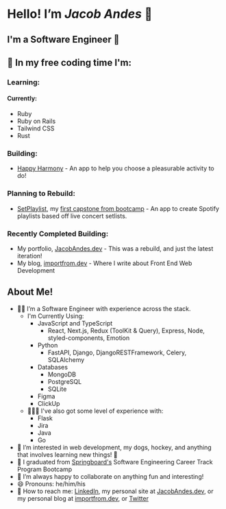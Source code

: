 # Hello! I’m ***Jacob Andes*** 👋

## I'm a Software Engineer 🎉

## 👷 In my free coding time I'm:

### Learning:

#### Currently:

- Ruby
- Ruby on Rails
- Tailwind CSS
- Rust

### Building:

- [Happy Harmony](https://github.com/booshja/pleasurable-activities) - An app to help you choose a pleasurable activity to do!

### Planning to Rebuild:

- [SetPlaylist](https://github.com/booshja/setplaylist-ts), my [first capstone from bootcamp](https://github.com/booshja/setplaylist-python) - An app to create Spotify playlists based off live concert setlists.

### Recently Completed Building:

- My portfolio, [JacobAndes.dev](https://www.jacobandes.dev) - This was a rebuild, and just the latest iteration!
- My blog, [importfrom.dev](https://www.importfrom.dev) - Where I write about Front End Web Development

## About Me!

- 🧑‍💻 I’m a Software Engineer with experience across the stack.
  - I'm Currently Using:
    - JavaScript and TypeScript
      - React, Next.js, Redux (ToolKit & Query), Express, Node, styled-components, Emotion
    - Python
      - FastAPI, Django, DjangoRESTFramework, Celery, SQLAlchemy
    - Databases
      - MongoDB
      - PostgreSQL
      - SQLite
    - Figma
    - ClickUp
  - 👨🏻‍🚀 I've also got some level of experience with:
    - Flask
    - Jira
    - Java
    - Go
- 👀  I’m interested in web development, my dogs, hockey, and anything that involves learning new things! 📖
- 🌱 I graduated from [Springboard's](https://www.springboard.com/) Software Engineering Career Track Program Bootcamp
- 🧩 I’m always happy to collaborate on anything fun and interesting!
- 😄 Pronouns: he/him/his
- 💬 How to reach me: [LinkedIn](https://www.linkedin.com/in/jacobandes), my personal site at [JacobAndes.dev](https://www.jacobandes.dev), or my personal blog at [importfrom.dev](https://www.importfrom.dev), or [Twitter](https://www.twitter.com/booshja)
